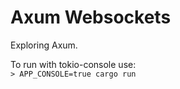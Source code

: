 # Axum Websockets

Exploring Axum.

To run with tokio-console use:  
`> APP_CONSOLE=true cargo run`
